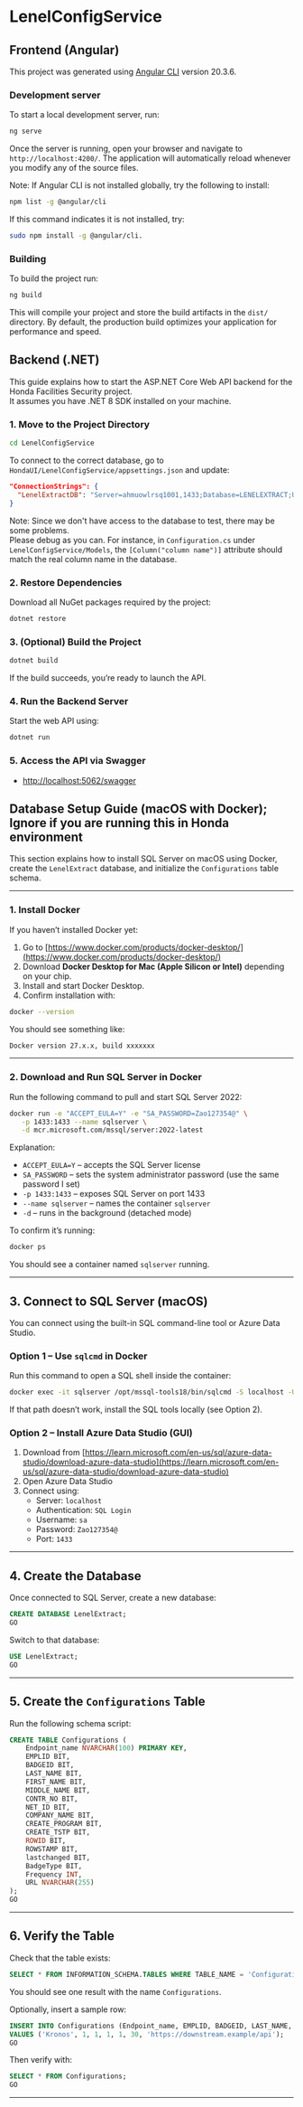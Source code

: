 # LenelConfigService

## Frontend (Angular)

This project was generated using [Angular CLI](https://github.com/angular/angular-cli) version 20.3.6.

### Development server

To start a local development server, run:

```bash
ng serve
```

Once the server is running, open your browser and navigate to `http://localhost:4200/`. The application will automatically reload whenever you modify any of the source files.

Note: If Angular CLI is not installed globally, try the following to install:

```bash
npm list -g @angular/cli 
```

If this command indicates it is not installed, try:

```bash
sudo npm install -g @angular/cli.
```

### Building

To build the project run:

```bash
ng build
```

This will compile your project and store the build artifacts in the `dist/` directory. By default, the production build optimizes your application for performance and speed.

## Backend (.NET)

This guide explains how to start the ASP.NET Core Web API backend for the Honda Facilities Security project.  
It assumes you have .NET 8 SDK installed on your machine.

### 1. Move to the Project Directory

```bash
cd LenelConfigService
```

To connect to the correct database, go to `HondaUI/LenelConfigService/appsettings.json` and update:

```json
"ConnectionStrings": {
  "LenelExtractDB": "Server=ahmuowlrsq1001,1433;Database=LENELEXTRACT;User Id=AMU\\APP-LenelBadge-R-P;Password=wsMnrN4#C!;TrustServerCertificate=True;"
}
```

Note: Since we don't have access to the database to test, there may be some problems.  
Please debug as you can. For instance, in `Configuration.cs` under `LenelConfigService/Models`, the `[Column("column name")]` attribute should match the real column name in the database.

### 2. Restore Dependencies

Download all NuGet packages required by the project:

```bash
dotnet restore
```

### 3. (Optional) Build the Project

```bash
dotnet build
```

If the build succeeds, you’re ready to launch the API.

### 4. Run the Backend Server

Start the web API using:

```bash
dotnet run
```

### 5. Access the API via Swagger

- <http://localhost:5062/swagger>

## Database Setup Guide (macOS with Docker); Ignore if you are running this in Honda environment

This section explains how to install SQL Server on macOS using Docker, create the `LenelExtract` database, and initialize the `Configurations` table schema.

---

### 1. Install Docker

If you haven’t installed Docker yet:

1. Go to [https://www.docker.com/products/docker-desktop/](https://www.docker.com/products/docker-desktop/)
2. Download **Docker Desktop for Mac (Apple Silicon or Intel)** depending on your chip.
3. Install and start Docker Desktop.
4. Confirm installation with:

```bash
docker --version
```

You should see something like:

```bash
Docker version 27.x.x, build xxxxxxx
```

---

### 2. Download and Run SQL Server in Docker

Run the following command to pull and start SQL Server 2022:

```bash
docker run -e "ACCEPT_EULA=Y" -e "SA_PASSWORD=Zao127354@" \
   -p 1433:1433 --name sqlserver \
   -d mcr.microsoft.com/mssql/server:2022-latest
```

Explanation:

- `ACCEPT_EULA=Y` – accepts the SQL Server license
- `SA_PASSWORD` – sets the system administrator password (use the same password I set)
- `-p 1433:1433` – exposes SQL Server on port 1433
- `--name sqlserver` – names the container `sqlserver`
- `-d` – runs in the background (detached mode)

To confirm it’s running:

```bash
docker ps
```

You should see a container named `sqlserver` running.

---

## 3. Connect to SQL Server (macOS)

You can connect using the built-in SQL command-line tool or Azure Data Studio.

### Option 1 – Use `sqlcmd` in Docker

Run this command to open a SQL shell inside the container:

```bash
docker exec -it sqlserver /opt/mssql-tools18/bin/sqlcmd -S localhost -U SA -P "Zao127354@" -No
```

If that path doesn’t work, install the SQL tools locally (see Option 2).

### Option 2 – Install Azure Data Studio (GUI)

1. Download from [https://learn.microsoft.com/en-us/sql/azure-data-studio/download-azure-data-studio](https://learn.microsoft.com/en-us/sql/azure-data-studio/download-azure-data-studio)
2. Open Azure Data Studio
3. Connect using:
   - Server: `localhost`
   - Authentication: `SQL Login`
   - Username: `sa`
   - Password: `Zao127354@`
   - Port: `1433`

---

## 4. Create the Database

Once connected to SQL Server, create a new database:

```sql
CREATE DATABASE LenelExtract;
GO
```

Switch to that database:

```sql
USE LenelExtract;
GO
```

---

## 5. Create the `Configurations` Table

Run the following schema script:

```sql
CREATE TABLE Configurations (
    Endpoint_name NVARCHAR(100) PRIMARY KEY,
    EMPLID BIT,
    BADGEID BIT,
    LAST_NAME BIT,
    FIRST_NAME BIT,
    MIDDLE_NAME BIT,
    CONTR_NO BIT,
    NET_ID BIT,
    COMPANY_NAME BIT,
    CREATE_PROGRAM BIT,
    CREATE_TSTP BIT,
    ROWID BIT,
    ROWSTAMP BIT,
    lastchanged BIT,
    BadgeType BIT,
    Frequency INT,
    URL NVARCHAR(255)
);
GO
```

---

## 6. Verify the Table

Check that the table exists:

```sql
SELECT * FROM INFORMATION_SCHEMA.TABLES WHERE TABLE_NAME = 'Configurations';
```

You should see one result with the name `Configurations`.

Optionally, insert a sample row:

```sql
INSERT INTO Configurations (Endpoint_name, EMPLID, BADGEID, LAST_NAME, FIRST_NAME, Frequency, URL)
VALUES ('Kronos', 1, 1, 1, 1, 30, 'https://downstream.example/api');
GO
```

Then verify with:

```sql
SELECT * FROM Configurations;
GO
```

---
